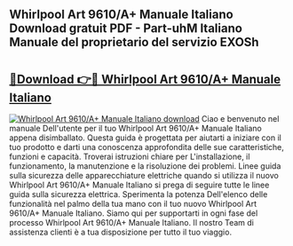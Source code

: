 ## Whirlpool Art 9610/A+ Manuale Italiano Download gratuit PDF - Part-uhM Italiano Manuale del proprietario del servizio EXOSh

# <h2><a href="http://dferqp0.blite.top/?on=Whirlpool+Art+9610%2fA%2b+Manuale+Italiano">🔗Download 👉🔴 Whirlpool Art 9610/A+ Manuale Italiano</a></h2>

[![Whirlpool Art 9610/A+ Manuale Italiano download](https://i.imgur.com/lujVjoI.png)](http://dferqp0.blite.top/?on=Whirlpool+Art+9610%2fA%2b+Manuale+Italiano)
Ciao e benvenuto nel manuale Dell'utente per il tuo Whirlpool Art 9610/A+ Manuale Italiano appena disimballato. Questa guida è progettata per aiutarti a iniziare con il tuo prodotto e darti una conoscenza approfondita delle sue caratteristiche, funzioni e capacità. Troverai istruzioni chiare per L'installazione, il funzionamento, la manutenzione e la risoluzione dei problemi. Linee guida sulla sicurezza delle apparecchiature elettriche quando si utilizza il nuovo Whirlpool Art 9610/A+ Manuale Italiano si prega di seguire tutte le linee guida sulla sicurezza elettrica. Sperimenta la potenza Dell'elenco delle funzionalità nel palmo della tua mano con il tuo nuovo Whirlpool Art 9610/A+ Manuale Italiano. Siamo qui per supportarti in ogni fase del processo Whirlpool Art 9610/A+ Manuale Italiano. Il nostro Team di assistenza clienti è a tua disposizione per tutto il tuo viaggio.
